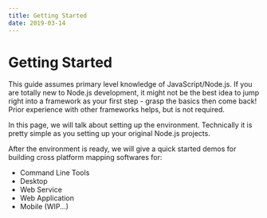 ```yaml
---
title: Getting Started
date: 2019-03-14
---
```

# Getting Started

This guide assumes primary level knowledge of JavaScript/Node.js. If you are totally new to Node.js development, it might not be the best idea to jump right into a framework as your first step - grasp the basics then come back! Prior experience with other frameworks helps, but is not required.

In this page, we will talk about setting up the environment. Technically it is pretty simple as you setting up your original Node.js projects.

After the environment is ready, we will give a quick started demos for building cross platform mapping softwares for:
* Command Line Tools
* Desktop 
* Web Service
* Web Application
* Mobile (WIP...)